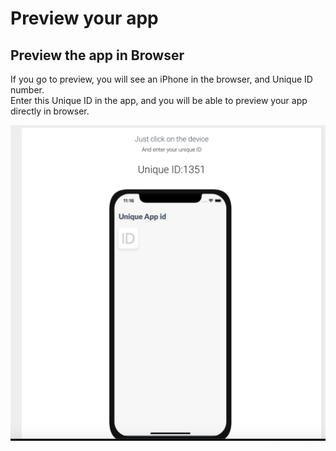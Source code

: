 # Preview your app

## Preview the app in Browser

If you go to preview, you will see an iPhone in the browser, and Unique ID number.  
Enter this Unique ID in the app, and you will be able to preview your app directly in browser.

![](../.gitbook/assets/image%20%2818%29.png)

